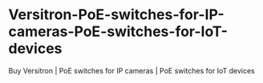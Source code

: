 # Versitron-PoE-switches-for-IP-cameras-PoE-switches-for-IoT-devices
Buy Versitron | PoE switches for IP cameras | PoE switches for IoT devices
